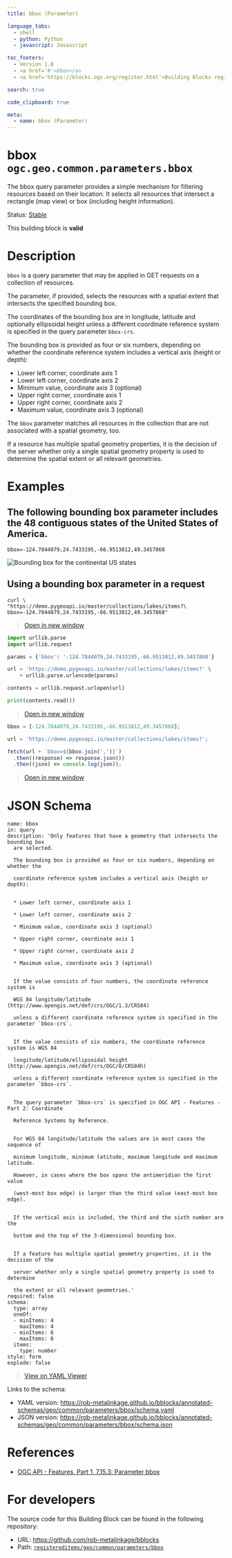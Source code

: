 ```yaml
---
title: bbox (Parameter)

language_tabs:
  - shell
  - python: Python
  - javascript: Javascript

toc_footers:
  - Version 1.0
  - <a href='#'>bbox</a>
  - <a href='https://blocks.ogc.org/register.html'>Building Blocks register</a>

search: true

code_clipboard: true

meta:
  - name: bbox (Parameter)
---
```



# bbox `ogc.geo.common.parameters.bbox`

The bbox query parameter provides a simple mechanism for filtering resources based on their location. It selects all resources that intersect a rectangle (map view) or box (including height information).

<p class="status">
    <span data-rainbow-uri="http://www.opengis.net/def/status">Status</span>:
    <a href="http://www.opengis.net/def/status/stable" target="_blank" data-rainbow-uri>Stable</a>
</p>

<aside class="success">
This building block is <strong>valid</strong>
</aside>

# Description

`bbox` is a query parameter that may be applied in GET requests on a collection of resources.

The parameter, if provided, selects the resources with a spatial extent that intersects the specified bounding box.

The coordinates of the bounding box are in longitude, latitude and optionally ellipsoidal height unless a different
coordinate reference system is specified in the query parameter `bbox-crs`.

The bounding box is provided as four or six numbers, depending on whether the coordinate reference system includes a
vertical axis (height or depth):

* Lower left corner, coordinate axis 1
* Lower left corner, coordinate axis 2
* Minimum value, coordinate axis 3 (optional)
* Upper right corner, coordinate axis 1
* Upper right corner, coordinate axis 2
* Maximum value, coordinate axis 3 (optional)

The `bbox` parameter matches all resources in the collection that are not associated with a spatial geometry, too.

If a resource has multiple spatial geometry properties, it is the decision of the server whether only a single spatial
geometry property is used to determine the spatial extent or all relevant geometries.

# Examples

## The following bounding box parameter includes the 48 contiguous states of the United States of America.

`bbox=-124.7844079,24.7433195,-66.9513812,49.3457868`

![Bounding box for the continental US states](https://rob-metalinkage.github.io/bblocks/registereditems/geo/common/parameters/bbox/assets/example.png)


## Using a bounding box parameter in a request



```shell
curl \
"https://demo.pygeoapi.io/master/collections/lakes/items?\
bbox=-124.7844079,24.7433195,-66.9513812,49.3457868"
```

<blockquote class="lang-specific shell">
  <p class="example-links">
    <a target="_blank" href="https://rob-metalinkage.github.io/bblocks/tests/geo/common/parameters/bbox/example_2_1.shell">Open in new window</a>
</blockquote>




```python
import urllib.parse
import urllib.request

params = {'bbox': '-124.7844079,24.7433195,-66.9513812,49.3457868'}

url = 'https://demo.pygeoapi.io/master/collections/lakes/items?' \
    + urllib.parse.urlencode(params)

contents = urllib.request.urlopen(url)

print(contents.read())
```

<blockquote class="lang-specific python">
  <p class="example-links">
    <a target="_blank" href="https://rob-metalinkage.github.io/bblocks/tests/geo/common/parameters/bbox/example_2_2.python">Open in new window</a>
</blockquote>




```javascript
bbox = [-124.7844079,24.7433195,-66.9513812,49.3457868];

url = 'https://demo.pygeoapi.io/master/collections/lakes/items?';

fetch(url + `bbox=${bbox.join(',')}`)
  .then((response) => response.json())
  .then((json) => console.log(json));
```

<blockquote class="lang-specific javascript">
  <p class="example-links">
    <a target="_blank" href="https://rob-metalinkage.github.io/bblocks/tests/geo/common/parameters/bbox/example_2_3.javascript">Open in new window</a>
</blockquote>



# JSON Schema

```yaml--schema
name: bbox
in: query
description: 'Only features that have a geometry that intersects the bounding box
  are selected.

  The bounding box is provided as four or six numbers, depending on whether the

  coordinate reference system includes a vertical axis (height or depth):


  * Lower left corner, coordinate axis 1

  * Lower left corner, coordinate axis 2

  * Minimum value, coordinate axis 3 (optional)

  * Upper right corner, coordinate axis 1

  * Upper right corner, coordinate axis 2

  * Maximum value, coordinate axis 3 (optional)


  If the value consists of four numbers, the coordinate reference system is

  WGS 84 longitude/latitude (http://www.opengis.net/def/crs/OGC/1.3/CRS84)

  unless a different coordinate reference system is specified in the parameter `bbox-crs`.


  If the value consists of six numbers, the coordinate reference system is WGS 84

  longitude/latitude/ellipsoidal height (http://www.opengis.net/def/crs/OGC/0/CRS84h)

  unless a different coordinate reference system is specified in the parameter `bbox-crs`.


  The query parameter `bbox-crs` is specified in OGC API - Features - Part 2: Coordinate

  Reference Systems by Reference.


  For WGS 84 longitude/latitude the values are in most cases the sequence of

  minimum longitude, minimum latitude, maximum longitude and maximum latitude.

  However, in cases where the box spans the antimeridian the first value

  (west-most box edge) is larger than the third value (east-most box edge).


  If the vertical axis is included, the third and the sixth number are the

  bottom and the top of the 3-dimensional bounding box.


  If a feature has multiple spatial geometry properties, it is the decision of the

  server whether only a single spatial geometry property is used to determine

  the extent or all relevant geometries.'
required: false
schema:
  type: array
  oneOf:
  - minItems: 4
    maxItems: 4
  - minItems: 6
    maxItems: 6
  items:
    type: number
style: form
explode: false

```

> <a target="_blank" href="https://avillar.github.io/TreedocViewer/?dataParser=yaml&amp;dataUrl=https%3A%2F%2Frob-metalinkage.github.io%2Fbblocks%2Fannotated-schemas%2Fgeo%2Fcommon%2Fparameters%2Fbbox%2Fschema.yaml&amp;expand=2&amp;option=%7B%22showTable%22%3A+false%7D">View on YAML Viewer</a>

Links to the schema:

* YAML version: <a href="https://rob-metalinkage.github.io/bblocks/annotated-schemas/geo/common/parameters/bbox/schema.yaml" target="_blank">https://rob-metalinkage.github.io/bblocks/annotated-schemas/geo/common/parameters/bbox/schema.yaml</a>
* JSON version: <a href="https://rob-metalinkage.github.io/bblocks/annotated-schemas/geo/common/parameters/bbox/schema.json" target="_blank">https://rob-metalinkage.github.io/bblocks/annotated-schemas/geo/common/parameters/bbox/schema.json</a>

# References

* [OGC API - Features, Part 1, 7.15.3: Parameter bbox](https://docs.ogc.org/is/17-069r3/17-069r3.html#_parameter_bbox)

# For developers

The source code for this Building Block can be found in the following repository:

* URL: <a href="https://github.com/rob-metalinkage/bblocks" target="_blank">https://github.com/rob-metalinkage/bblocks</a>
* Path:
<code><a href="https://github.com/rob-metalinkage/bblocks/blob/HEAD/registereditems/geo/common/parameters/bbox" target="_blank">registereditems/geo/common/parameters/bbox</a></code>

